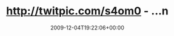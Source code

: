 ---
retweeted: false
source: <a href="http://twitter.com" rel="nofollow">Twitter Web Client</a>
entities:
  hashtags: []
  symbols: []
  user_mentions:
  - name: Jan Hesse
    screen_name: janhesse
    indices:
    - '61'
    - '70'
    id_str: '51982392'
    id: '51982392'
  urls: []
display_text_range:
- '0'
- '79'
favorite_count: '0'
id_str: '6346510168'
truncated: false
retweet_count: '0'
id: '6346510168'
created_at: Fri Dec 04 19:22:06 +0000 2009
favorited: false
full_text: http://twitpic.com/s4om0 - ...na wenn das mal kein Flyer vom [@janhesse](https://twitter.com/janhesse)
  ist. :-)
lang: de
tags:
- pesos:twitter
date: '2009-12-04T19:22:06+00:00'
src: https://twitter.com/bascht/status/6346510168
original_url: https://twitter.com/bascht/status/6346510168
type: twitter_tweet
text: http://twitpic.com/s4om0 - ...na wenn das mal kein Flyer vom [@janhesse](https://twitter.com/janhesse)
  ist. :-)
title: http://twitpic.com/s4om0 - ...n

---